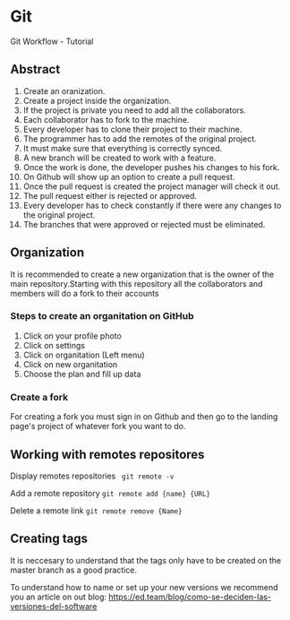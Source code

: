 # Git

Git Workflow - Tutorial

## Abstract

1. Create an oranization.
2. Create a project inside the organization.
3. If the project is private you need to add all the collaborators.
4. Each collaborator has to fork to the machine.
5. Every developer has to clone their project to their machine.
6. The programmer has to add the remotes of the original project.
7. It must make sure that everything is correctly synced.
8. A new branch will be created to work with a feature.
9. Once the work is done, the developer pushes his changes to his fork.
10. On Github will show up an option to create a pull request.
11. Once the pull request is created the project manager will check it out.
12. The pull request either is rejected or approved.
13. Every developer has to check constantly if there were any changes to the original project.
14. The branches that were approved or rejected must be eliminated.

## Organization

It is recommended to create a new organization that is the owner of the main repository.Starting with this repository all the collaborators and members will do a fork to their accounts

### Steps to create an organitation on GitHub

1. Click on your profile photo
2. Click on settings
3. Click on organitation (Left menu)
4. Click on new organitation
3. Choose the plan and fill up data

### Create a fork

For creating a fork you must sign in on Github and then go to the landing page's project of whatever fork you want to do. 

## Working with remotes repositores

Display remotes repositories
` git remote -v`

Add a remote repository
`git remote add {name} {URL}`

Delete a remote link
`git remote remove {Name}`

## Creating tags

It is neccesary to understand that the tags only have to be created on the master branch as a good practice.

To understand how to name or set up your new versions we recommend you an article on out blog: https://ed.team/blog/como-se-deciden-las-versiones-del-software